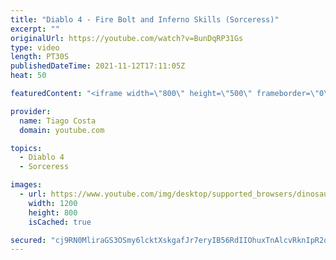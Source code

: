 ```yaml
---
title: "Diablo 4 - Fire Bolt and Inferno Skills (Sorceress)"
excerpt: ""
originalUrl: https://youtube.com/watch?v=BunDqRP31Gs
type: video
length: PT30S
publishedDateTime: 2021-11-12T17:11:05Z
heat: 50

featuredContent: "<iframe width=\"800\" height=\"500\" frameborder=\"0\" src=\"https://www.youtube.com/embed/BunDqRP31Gs\" allow=\"accelerometer; autoplay; encrypted-media; gyroscope; picture-in-picture\" allowfullscreen></iframe>"

provider:
  name: Tiago Costa
  domain: youtube.com

topics:
  - Diablo 4
  - Sorceress

images:
  - url: https://www.youtube.com/img/desktop/supported_browsers/dinosaur.png
    width: 1200
    height: 800
    isCached: true

secured: "cj9RN0MliraGS3OSmy6lcktXskgafJr7eryIB56RdIIOhuxTnAlcvRknIpR2oG2AkeG3GWI0YUWadGtOqd0RAUKj6dxnlU6k1V3bGghmtMjpogypJJssK2AFB4/cGFoUUSKgxCnoMdNVAXghw6U1fyX9Do59elSZGbc6Fv6TiLmQcVmLEOwEackYAXHHGmmwW9hePyMUEKEZjZzaVv6Hj58OKg8q3Bby0wmg5zIVv14Ug027cnxYYw0/NF9zJYc4vloCvFLWguXKsNfgsrqvFVAnBZkSr/tM+dAverP8ETyV8qwG0cPZ8WlpG2JIIVEF8F9DxUWkpep5ATXLW08cnuDu5dTKOLzgmjGyA1zR8fgvVqimpCS2aBuOkJh1c6imE24BdzHA12QsEqynysMdOtx157q0bPMXtuQl297wKak=;78oBHYvPZQy4UTW7qpetxg=="
---
```



